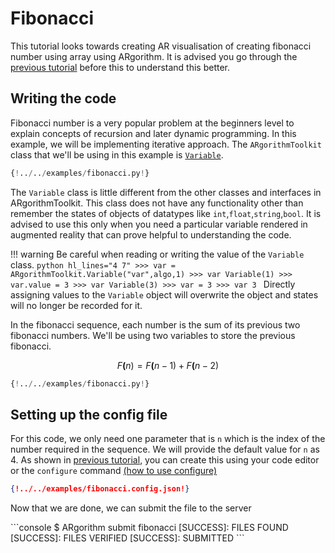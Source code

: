 # Fibonacci

This tutorial looks towards creating AR visualisation of creating fibonacci number using array using ARgorithm.  It is advised you go through the [previous tutorial](/toolkit/tutorials/bubblesort) before this to understand this better.

## Writing the code

Fibonacci number is a very popular problem at the beginners level to explain concepts of recursion and later dynamic programming. In this example, we will be implementing iterative approach. The `ARgorithmToolkit` class that we'll be using in this example is [`Variable`](/toolkit/api/utils.html#ARgorithmToolkit.utils.Variable). 

```Python
{!../../examples/fibonacci.py!}
```

The `Variable` class is little different from the other classes and interfaces in ARgorithmToolkit. This class does not have any functionality other than remember the states of objects of datatypes like `int`,`float`,`string`,`bool`. It is advised to use this only when you need a particular variable rendered in augmented reality  that can prove helpful to understanding the code.

!!! warning
	Be careful when reading or writing the value of the `Variable` class.
	```python hl_lines="4 7"
    >>> var = ARgorithmToolkit.Variable("var",algo,1)
    >>> var
    Variable(1)
    >>> var.value = 3
    >>> var
    Variable(3)
    >>> var = 3
    >>> var
    3
	``` 
	Directly assigning values to the `Variable` object will overwrite the object and states will no longer be recorded for it.

In the fibonacci sequence, each number is the sum of its previous two fibonacci numbers. We'll be using two variables to store the previous fibonacci.

$$
F\mathbf(n) = F\mathbf(n-1) + F\mathbf(n-2)
$$

```Python  hl_lines="10 15 18-19 21-22"
{!../../examples/fibonacci.py!}
```

## Setting up the config file

For this code, we only need one parameter that is `n` which is the index of the number required in the sequence. We will provide the default value for `n` as 4. As shown in [previous tutorial](/toolkit/tutorials/bubblesort), you can create this using your code editor or the `configure` command [(how to use configure)](/toolkit/tutorials/config)
```json
{!../../examples/fibonacci.config.json!}
```

Now that we are done, we can submit the file to the server
<div class="termy">
```console
$ ARgorithm submit fibonacci
[SUCCESS]: FILES FOUND
[SUCCESS]: FILES VERIFIED
[SUCCESS]: SUBMITTED
```
</div>